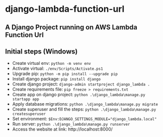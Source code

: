 # django-lambda-function-url

## A Django Project running on AWS Lambda Function Url

## Initial steps (Windows)

- Create virtual env: `python -m venv env`
- Activate virtual: `./env/Scripts/Activate.ps1`
- Upgrade pip: `python -m pip install --upgrade pip`
- Install django package: `pip install django`
- Create django project: `django-admin startproject django_lambda .`
- Create requirements file: `pip freeze > requirements.txt`
- Create app on django project: `python .\django_lambda\manage.py startapp app`
- Apply database migrations: `python .\django_lambda\manage.py migrate`
- Create superuser and fill the steps: `python .\django_lambda\manage.py createsuperuser`
- Set environment: `$Env:DJANGO_SETTINGS_MODULE="django_lambda.local"`
- Run server: `python .\django_lambda\manage.py runserver`
- Access the website at link: http://localhost:8000/
